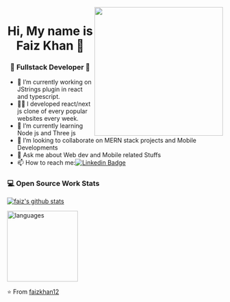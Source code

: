<img align="right" width="300" height="300" src="https://faizkhan.xyz/static/media/avatar1.0a9cd423.png">

<h1 align="center"> Hi, My name is Faiz Khan 👋 </h1>
<h3 align="center">🚀 Fullstack Developer 🚀</h3>

- 🔭 I’m currently working on JStrings plugin in react and typescript.  
- 👨‍💻 I developed react/next js clone of every popular websites every week.
- 🌱 I’m currently learning Node js and Three js
- 👯 I’m looking to collaborate on MERN stack projects and Mobile Developments
- 💬 Ask me about Web dev and Mobile related Stuffs
- 📫 How to reach me:[![Linkedin Badge](https://img.shields.io/badge/-LinkedIn-blue?style=flat-square&logo=Linkedin&logoColor=white&link=)](https://www.linkedin.com/in/faiz-khan-8b4a55147/) 

### 💻 Open Source Work Stats

[![faiz's github stats](https://github-readme-stats.vercel.app/api?username=faizkhan12)](https://github.com/faizkhan12/github-readme-stats)

<img src="https://github-readme-stats.vercel.app/api/top-langs/?username=faizkhan12&layout=compact&theme=tokyonight&count_private=true" alt="languages" height="165">


⭐️ From [faizkhan12](https://github.com/faizkhan12)
